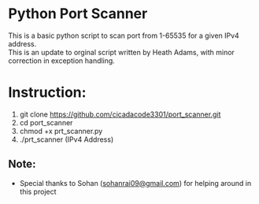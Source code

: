 # Python Port Scanner
This is a basic python script to scan port from 1-65535 for a given IPv4 address. <br>
This is an update to orginal script written by Heath Adams, with minor correction in exception handling.

# Instruction:
1)  git clone https://github.com/cicadacode3301/port_scanner.git
2)  cd port_scanner
3)  chmod +x prt_scanner.py
4)  ./prt_scanner (IPv4 Address)

## Note:
* Special thanks to Sohan (sohanrai09@gmail.com) for helping around in this project
